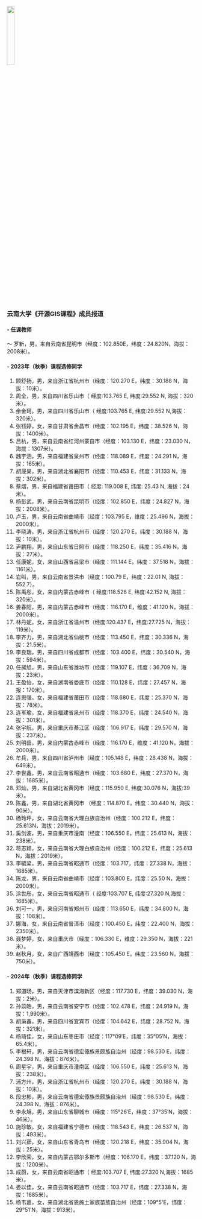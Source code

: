 
<!-- <div align='center'> --> 
<img src="../ynu_logo.png" width="20%" height="20%"> 
<!-- </div> -->      

### **云南大学《开源GIS课程》成员报道**    
#### - **任课教师**   
～ 罗新，男，来自云南省昆明市（经度：102.850E，纬度：24.820N，海拔：2008米）。

#### - **2023年（秋季）课程选修同学**
1. 顾舒扬，男，来自浙江省杭州市（经度：120.270 E，纬度：30.188 N，海拔：10米）。        
2. 周全，男，来自四川省乐山市（ 经度:103.765 E, 纬度:29.552 N, 海拔：320米）。    
3. 余金珂，男，来自四川省乐山市（ 经度:103.765 E, 纬度:29.552 N,海拔：320米）。     
4. 张钰婷，女，来自甘肃省金昌市（经度：102.195 E，纬度：38.526 N，海拔：1400米）。     
5. 吕杭，男，来自云南省红河州蒙自市（经度：103.130 E，纬度：23.030 N，海拔：1307米）。        
6. 魏宇涵，男，来自福建省泉州市（经度：118.089 E，纬度：24.291 N，海拔：165米）。    
7. 胡晟昊，男，来自湖北省襄阳市（经度：110.453 E，纬度：31.133 N，海拔：302米）。     
8. 蔡熠，男，来自福建省莆田市（ 经度: 119.008 E, 纬度: 25.43 N, 海拔：24米）。    
9. 杨彭武，男，来自云南省昆明市（经度：102.850 E，纬度：24.827 N，海拔：2008米）。    
10. 卢玉，男，来自云南省曲靖市（经度：103.795 E，维度：25.496 N，海拔：2000米）。    
11. 李晓涛，男，来自浙江省杭州市（经度：120.270 E，纬度：30.188 N，海拔：10米）。       
12. 尹鹏翔，男，来自山东省日照市（经度：118.250 E，纬度：35.416 N，海拔：27米）。     
13. 任康妮，女，来自山西省吕梁市（经度：111.144 E，纬度：37.518 N，海拔：1161米）。    
14. 岩叫，男，来自云南省景洪市（经度：100.79 E，纬度：22.01 N, 海拔：552.7）。      
15. 陈禹彤，女，来自内蒙古赤峰市（ 经度:118.526 E, 纬度:42.152 N, 海拔：320米）。    
16. 姜春阳，男，来自内蒙古赤峰市（经度：116.170 E，维度：41.120 N，海拔：2000米）。    
17. 林丹妮，女，来自浙江省温州市（经度:120.437 E，纬度:27.725 N，海拔：119米）。       
18. 李齐力，男，来自湖北省仙桃市（经度：113.450 E，纬度：30.336 N，海拔：21.5米）。            
19. 李良瑞，男，来自四川省成都市（经度：103.400 E，纬度：30.540 N，海拔：594米）。    
20. 任昶旭，男，来自山东省潍坊市（经度：119.107 E，纬度：36.709 N，海拔：23米）。    
21. 王盈怡，女，来自湖南省娄底市（经度：110.128 E，纬度：27.457 N，海报：170米）。     
22. 连思强，女，来自福建省莆田市（经度：118.680 E，纬度：25.370 N，海拔：78米）。    
23. 连军瑜，女，来自福建省泉州市（经度：118.370 E，纬度：24.540 N，海拔：301米）。    
24. 张宇航，男，来自重庆市綦江区（经度：106.917 E，纬度：29.570 N，海拔：237米）。    
25. 刘明岳，男，来自内蒙古赤峰市（经度：116.170 E，维度：41.120 N，海拔：2000米）。    
26. 牟兵，男，来自四川省泸州市（经度：105.148 E，纬度：28.438 N，海拔：649米）。       
27. 李世鑫，男，来自云南省昭通市（经度：103.680 E，纬度：27.370 N，海拔：1685米）。     
28. 邓灿，男，来自湖北省黄冈市（经度：115.950 E, 纬度:30.076 N，海拔:39米）。    
29. 陈鑫，男，来自湖北省黄冈市 （经度：114.870 E，纬度：30.440 N，海拔：90米）。    
30. 杨玲坪，女，来自云南省大理白族自治州（经度：100.212 E，纬度：25.613N，海拔：2019米）。     
31. 奚剑波，男，来自重庆市潼南（经度：106.550 E，纬度：25.613 N，海拔：238米）。    
32. 蒋志颖，女，来自云南省大理白族自治州（经度：100.212 E，纬度：25.613 N，海拔：2019米）。       
33. 李毓梁，男，来自云南省昭通市（经度：103.717，纬度：27.338 N，海拔：1685米）。            
34. 陈龙，男，来自云南省曲靖市（经度：103.800 E，纬度：25.50 N，海拔：2000米）。      
35. 涂世彤，女，来自云南省昭通市（ 经度:103.707 E, 纬度:27.320 N,海拔：1685米）。      
36. 刘可一，男，来自河南省郑州市（经度：113.650 E，纬度：34.800 N，海拔：108米）。              
37. 娜海，女，来自云南省普洱市（经度：100.450 E，纬度：22.400 N，海拔：2350米）。       
38. 聂梦婷，女，来自重庆市（经度：106.330 E，维度：29.350 N，海拔：221米）。     
39. 赵秋月，女，来自广西靖西市（经度：105.450 E，纬度：23.560 N，海拔：750米）。   

#### - **2024年（秋季）课程选修同学**
1. 郑道旸，男，来自天津市滨海新区（经度：117.730 E，纬度：39.030 N，海拔：2米）。
2. 孙苡皓，男，来自云南省安宁市（经度：102.478 E，纬度：24.919 N，海拔：1,990米）。
3. 胡枭鑫，男，来自四川省宜宾市（经度：104.642 E，纬度：28.752 N，海拔：321米）。
4. 杨琦佳，女，来自山东枣庄市（经度：117°09′E，纬度：35°05′N，海拔：65.4米）。
5. 李根轩，男，来自云南省德宏傣族景颇族自治州（经度：98.530 E，纬度：24.398 N，海拔：876米）。
6. 周星宇，男，来自重庆市潼南区（经度：106.550 E，纬度：25.613 N，海拔：238米）。 
7. 浦方州，男，来自浙江省杭州市（经度：120.270 E，纬度：30.188 N，海拔：10米）。
8. 段忠彬，男，来自云南省德宏傣族景颇族自治州（经度：98.530 E，纬度：24.398 N，海拔：876米）。
9. 李永旭，男，来自山东省聊城市（经度：115°26′E，纬度：37°35′N，海拔：46米）。
10. 施珍敏，女，来自福建省宁德市（经度：118.543 E，纬度：26.537 N，海拔：493米）。  
11. 刘兴茹，女，来自山东省青岛市（经度：120.218 E，纬度：35.904 N，海拔：25米）。 
12. 李欣荣，女，来自内蒙古鄂尔多斯市（经度：106.170 E，纬度：37.120 N，海拔：1200米）。    
13. 成蔚，女，来自云南省昭通市（ 经度:103.707 E, 纬度:27.320 N,海拔：1685米）。 
14. 娄以佳，女，来自云南省昭通市（经度：103.717 E，纬度：27.338 N，海拔：1685米）。
15. 杨韦嘉，女，来自湖北省恩施土家族苗族自治州（经度：109°5'E，纬度：29°51'N，海拔：913米）。
